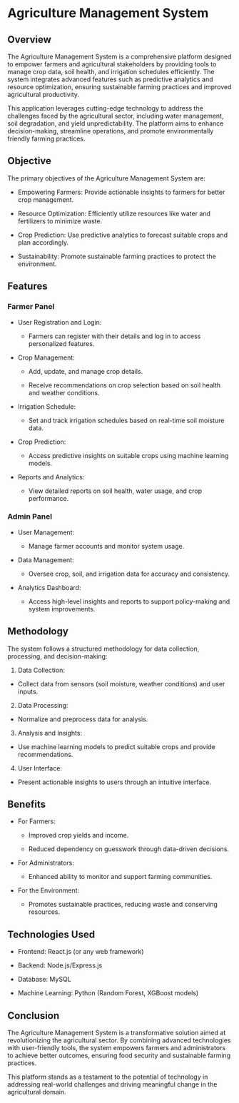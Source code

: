 # Agriculture Management System


## Overview

The Agriculture Management System is a comprehensive platform designed to empower farmers and agricultural stakeholders by providing tools to manage crop data, soil health, and irrigation schedules efficiently. The system integrates advanced features such as predictive analytics and resource optimization, ensuring sustainable farming practices and improved agricultural productivity.

This application leverages cutting-edge technology to address the challenges faced by the agricultural sector, including water management, soil degradation, and yield unpredictability. The platform aims to enhance decision-making, streamline operations, and promote environmentally friendly farming practices.

## Objective

The primary objectives of the Agriculture Management System are:

* Empowering Farmers: Provide actionable insights to farmers for better crop management.

* Resource Optimization: Efficiently utilize resources like water and fertilizers to minimize waste.

* Crop Prediction: Use predictive analytics to forecast suitable crops and plan accordingly.

* Sustainability: Promote sustainable farming practices to protect the environment.

## Features

### Farmer Panel

* User Registration and Login:

  * Farmers can register with their details and log in to access personalized features.

* Crop Management:

  * Add, update, and manage crop details.

  * Receive recommendations on crop selection based on soil health and weather conditions.

* Irrigation Schedule:

  * Set and track irrigation schedules based on real-time soil moisture data.

* Crop Prediction:

  * Access predictive insights on suitable crops using machine learning models.

* Reports and Analytics:

  * View detailed reports on soil health, water usage, and crop performance.

### Admin Panel

* User Management:

  * Manage farmer accounts and monitor system usage.

* Data Management:

  * Oversee crop, soil, and irrigation data for accuracy and consistency.

* Analytics Dashboard:

  * Access high-level insights and reports to support policy-making and system improvements.


## Methodology

The system follows a structured methodology for data collection, processing, and decision-making:

1. Data Collection:

  * Collect data from sensors (soil moisture, weather conditions) and user inputs.

2. Data Processing:

  * Normalize and preprocess data for analysis.

3. Analysis and Insights:

  * Use machine learning models to predict suitable crops and provide recommendations.

4. User Interface:

  * Present actionable insights to users through an intuitive interface.

## Benefits

* For Farmers:

  * Improved crop yields and income.

  * Reduced dependency on guesswork through data-driven decisions.

* For Administrators:

  * Enhanced ability to monitor and support farming communities.

* For the Environment:

  * Promotes sustainable practices, reducing waste and conserving resources.

## Technologies Used

* Frontend: React.js (or any web framework)

* Backend: Node.js/Express.js

* Database: MySQL

* Machine Learning: Python (Random Forest, XGBoost models)


## Conclusion

The Agriculture Management System is a transformative solution aimed at revolutionizing the agricultural sector. By combining advanced technologies with user-friendly tools, the system empowers farmers and administrators to achieve better outcomes, ensuring food security and sustainable farming practices.

This platform stands as a testament to the potential of technology in addressing real-world challenges and driving meaningful change in the agricultural domain.


